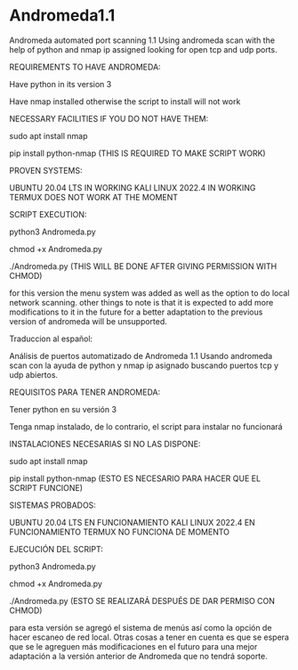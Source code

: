 # Andromeda1.1
Andromeda automated port scanning 1.1
Using andromeda scan with the help of python and nmap ip assigned looking for open tcp and udp ports.

REQUIREMENTS TO HAVE ANDROMEDA:

Have python in its version 3

Have nmap installed otherwise the script to install will not work

NECESSARY FACILITIES IF YOU DO NOT HAVE THEM:

sudo apt install nmap

pip install python-nmap (THIS IS REQUIRED TO MAKE SCRIPT WORK)

PROVEN SYSTEMS:

UBUNTU 20.04 LTS IN WORKING 
KALI LINUX 2022.4 IN WORKING 
TERMUX DOES NOT WORK AT THE MOMENT

SCRIPT EXECUTION:

python3 Andromeda.py

chmod +x Andromeda.py

./Andromeda.py (THIS WILL BE DONE AFTER GIVING PERMISSION WITH CHMOD)

for this version the menu system was added as well as the option to do local network scanning. 
other things to note is that it is expected to add more modifications to it in the future for a better adaptation to the previous version of andromeda will be unsupported. 

Traduccion al español:

Análisis de puertos automatizado de Andromeda 1.1
Usando andromeda scan con la ayuda de python y nmap ip asignado buscando puertos tcp y udp abiertos.

REQUISITOS PARA TENER ANDROMEDA:

Tener python en su versión 3

Tenga nmap instalado, de lo contrario, el script para instalar no funcionará

INSTALACIONES NECESARIAS SI NO LAS DISPONE:

sudo apt install nmap

pip install python-nmap (ESTO ES NECESARIO PARA HACER QUE EL SCRIPT FUNCIONE)

SISTEMAS PROBADOS:

UBUNTU 20.04 LTS EN FUNCIONAMIENTO
KALI LINUX 2022.4 EN FUNCIONAMIENTO
TERMUX NO FUNCIONA DE MOMENTO

EJECUCIÓN DEL SCRIPT:

python3 Andromeda.py

chmod +x Andromeda.py

./Andromeda.py (ESTO SE REALIZARÁ DESPUÉS DE DAR PERMISO CON CHMOD)

para esta versión se agregó el sistema de menús así como la opción de hacer escaneo de red local.
Otras cosas a tener en cuenta es que se espera que se le agreguen más modificaciones en el futuro para una mejor adaptación a la versión anterior de Andromeda que no tendrá soporte.